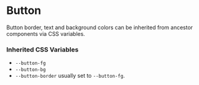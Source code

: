 # Button

Button border, text and background colors can be inherited from ancestor components via CSS variables.

### Inherited CSS Variables

  - `--button-fg`
  - `--button-bg`
  - `--button-border` usually set to `--button-fg`.
